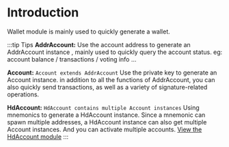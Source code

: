 # Introduction

Wallet module is mainly used to quickly generate a wallet.

:::tip Tips
**AddrAccount:** Use the account address to generate an AddrAccount instance , mainly used to quickly query the account status. eg: account balance / transactions / voting info ...

**Account:** `Account extends AddrAccount` Use the private key to generate an Account instance. in addition to all the functions of AddrAccount, you can also quickly send transactions, as well as a variety of signature-related operations.

**HdAccount:** `HdAccount contains multiple Account instances` Using mnemonics to generate a HdAccount instance. Since a mnemonic can spawn multiple addresses, a HdAccount instance can also get multiple Account instances. And you can activate multiple accounts. [View the HdAccount module](./hdAccount.md)
:::
